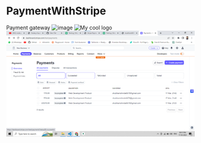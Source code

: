 # PaymentWithStripe
Payment gateway 
![image](https://user-images.githubusercontent.com/80781655/225965300-774f2303-2882-4f8f-846c-014f969e4103.png)
<img src="https://webninjadeveloper.com/wp-content/uploads/2022/11/Screenshot_93.png?ezimgfmt=ng:webp/ngcb5" alt="My cool logo"/>
<img src="payments.png" alt="My cool logo"/>

